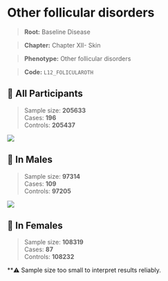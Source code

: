 # Other follicular disorders

> **Root:** Baseline Disease  

> **Chapter:** Chapter XII- Skin  

> **Phenotype:** Other follicular disorders  

> **Code:** `L12_FOLICULAROTH`

## 🧪 All Participants  
> Sample size: **205633**  
> Cases: **196**  
> Controls: **205437**
<img src="/Disease/Figures/ALL/Incidence/L12_FOLICULAROTH.png"/>
<CsvTable src="/Disease_Data/ALL/Incidence/COX_L12_FOLICULAROTH.csv" label="🔍 View full results" />

## 👨 In Males  
> Sample size: **97314**  
> Cases: **109**  
> Controls: **97205**
<img src="/Disease/Figures/Male/Incidence/L12_FOLICULAROTH.png"/>
<CsvTable src="/Disease_Data/Male/Incidence/COX_L12_FOLICULAROTH.csv" label="🔍 View full results" />

## 👩 In Females  
> Sample size: **108319**  
> Cases: **87**  
> Controls: **108232**

**⚠️ Sample size too small to interpret results reliably.

